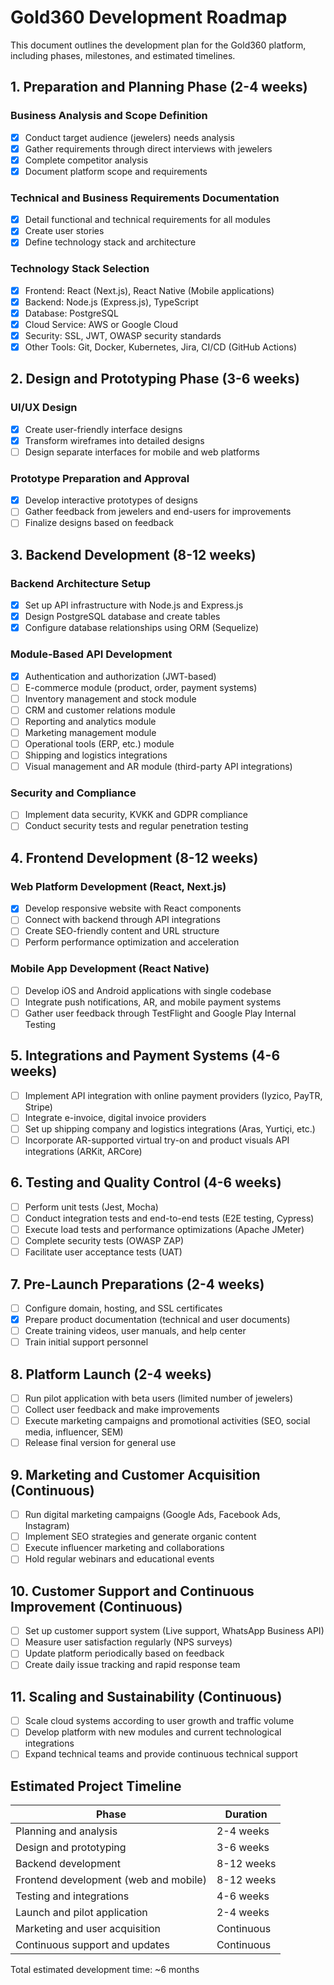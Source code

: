 # Gold360 Development Roadmap

This document outlines the development plan for the Gold360 platform, including phases, milestones, and estimated timelines.

## 1. Preparation and Planning Phase (2-4 weeks)

### Business Analysis and Scope Definition
- [x] Conduct target audience (jewelers) needs analysis
- [x] Gather requirements through direct interviews with jewelers
- [x] Complete competitor analysis
- [x] Document platform scope and requirements

### Technical and Business Requirements Documentation
- [x] Detail functional and technical requirements for all modules
- [x] Create user stories
- [x] Define technology stack and architecture

### Technology Stack Selection
- [x] Frontend: React (Next.js), React Native (Mobile applications)
- [x] Backend: Node.js (Express.js), TypeScript
- [x] Database: PostgreSQL
- [x] Cloud Service: AWS or Google Cloud
- [x] Security: SSL, JWT, OWASP security standards
- [x] Other Tools: Git, Docker, Kubernetes, Jira, CI/CD (GitHub Actions)

## 2. Design and Prototyping Phase (3-6 weeks)

### UI/UX Design
- [x] Create user-friendly interface designs
- [x] Transform wireframes into detailed designs
- [ ] Design separate interfaces for mobile and web platforms

### Prototype Preparation and Approval
- [x] Develop interactive prototypes of designs
- [ ] Gather feedback from jewelers and end-users for improvements
- [ ] Finalize designs based on feedback

## 3. Backend Development (8-12 weeks)

### Backend Architecture Setup
- [x] Set up API infrastructure with Node.js and Express.js
- [x] Design PostgreSQL database and create tables
- [x] Configure database relationships using ORM (Sequelize)

### Module-Based API Development
- [x] Authentication and authorization (JWT-based)
- [ ] E-commerce module (product, order, payment systems)
- [ ] Inventory management and stock module
- [ ] CRM and customer relations module
- [ ] Reporting and analytics module
- [ ] Marketing management module
- [ ] Operational tools (ERP, etc.) module
- [ ] Shipping and logistics integrations
- [ ] Visual management and AR module (third-party API integrations)

### Security and Compliance
- [ ] Implement data security, KVKK and GDPR compliance
- [ ] Conduct security tests and regular penetration testing

## 4. Frontend Development (8-12 weeks)

### Web Platform Development (React, Next.js)
- [x] Develop responsive website with React components
- [ ] Connect with backend through API integrations
- [ ] Create SEO-friendly content and URL structure
- [ ] Perform performance optimization and acceleration

### Mobile App Development (React Native)
- [ ] Develop iOS and Android applications with single codebase
- [ ] Integrate push notifications, AR, and mobile payment systems
- [ ] Gather user feedback through TestFlight and Google Play Internal Testing

## 5. Integrations and Payment Systems (4-6 weeks)

- [ ] Implement API integration with online payment providers (Iyzico, PayTR, Stripe)
- [ ] Integrate e-invoice, digital invoice providers
- [ ] Set up shipping company and logistics integrations (Aras, Yurtiçi, etc.)
- [ ] Incorporate AR-supported virtual try-on and product visuals API integrations (ARKit, ARCore)

## 6. Testing and Quality Control (4-6 weeks)

- [ ] Perform unit tests (Jest, Mocha)
- [ ] Conduct integration tests and end-to-end tests (E2E testing, Cypress)
- [ ] Execute load tests and performance optimizations (Apache JMeter)
- [ ] Complete security tests (OWASP ZAP)
- [ ] Facilitate user acceptance tests (UAT)

## 7. Pre-Launch Preparations (2-4 weeks)

- [ ] Configure domain, hosting, and SSL certificates
- [x] Prepare product documentation (technical and user documents)
- [ ] Create training videos, user manuals, and help center
- [ ] Train initial support personnel

## 8. Platform Launch (2-4 weeks)

- [ ] Run pilot application with beta users (limited number of jewelers)
- [ ] Collect user feedback and make improvements
- [ ] Execute marketing campaigns and promotional activities (SEO, social media, influencer, SEM)
- [ ] Release final version for general use

## 9. Marketing and Customer Acquisition (Continuous)

- [ ] Run digital marketing campaigns (Google Ads, Facebook Ads, Instagram)
- [ ] Implement SEO strategies and generate organic content
- [ ] Execute influencer marketing and collaborations
- [ ] Hold regular webinars and educational events

## 10. Customer Support and Continuous Improvement (Continuous)

- [ ] Set up customer support system (Live support, WhatsApp Business API)
- [ ] Measure user satisfaction regularly (NPS surveys)
- [ ] Update platform periodically based on feedback
- [ ] Create daily issue tracking and rapid response team

## 11. Scaling and Sustainability (Continuous)

- [ ] Scale cloud systems according to user growth and traffic volume
- [ ] Develop platform with new modules and current technological integrations
- [ ] Expand technical teams and provide continuous technical support

## Estimated Project Timeline

| Phase | Duration |
| ----- | -------- |
| Planning and analysis | 2-4 weeks |
| Design and prototyping | 3-6 weeks |
| Backend development | 8-12 weeks |
| Frontend development (web and mobile) | 8-12 weeks |
| Testing and integrations | 4-6 weeks |
| Launch and pilot application | 2-4 weeks |
| Marketing and user acquisition | Continuous |
| Continuous support and updates | Continuous |

Total estimated development time: ~6 months 